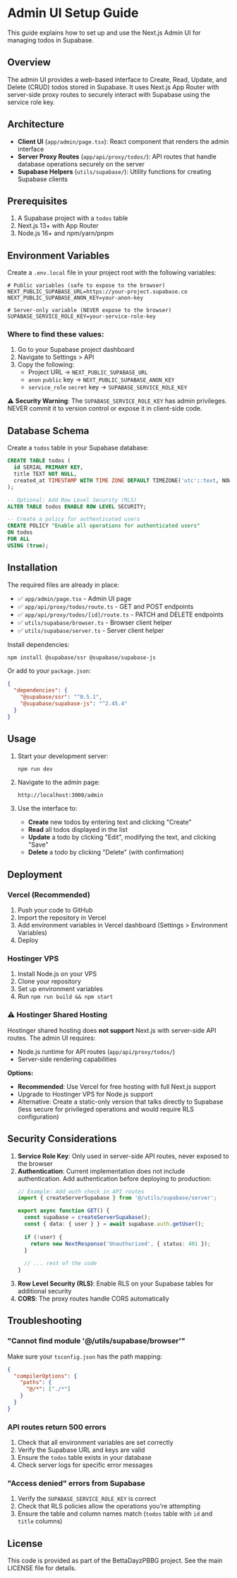 # Admin UI Setup Guide

This guide explains how to set up and use the Next.js Admin UI for managing todos in Supabase.

## Overview

The admin UI provides a web-based interface to Create, Read, Update, and Delete (CRUD) todos stored in Supabase. It uses Next.js App Router with server-side proxy routes to securely interact with Supabase using the service role key.

## Architecture

- **Client UI** (`app/admin/page.tsx`): React component that renders the admin interface
- **Server Proxy Routes** (`app/api/proxy/todos/`): API routes that handle database operations securely on the server
- **Supabase Helpers** (`utils/supabase/`): Utility functions for creating Supabase clients

## Prerequisites

1. A Supabase project with a `todos` table
2. Next.js 13+ with App Router
3. Node.js 16+ and npm/yarn/pnpm

## Environment Variables

Create a `.env.local` file in your project root with the following variables:

```env
# Public variables (safe to expose to the browser)
NEXT_PUBLIC_SUPABASE_URL=https://your-project.supabase.co
NEXT_PUBLIC_SUPABASE_ANON_KEY=your-anon-key

# Server-only variable (NEVER expose to the browser)
SUPABASE_SERVICE_ROLE_KEY=your-service-role-key
```

### Where to find these values:

1. Go to your Supabase project dashboard
2. Navigate to Settings > API
3. Copy the following:
   - Project URL → `NEXT_PUBLIC_SUPABASE_URL`
   - `anon` `public` key → `NEXT_PUBLIC_SUPABASE_ANON_KEY`
   - `service_role` `secret` key → `SUPABASE_SERVICE_ROLE_KEY`

⚠️ **Security Warning**: The `SUPABASE_SERVICE_ROLE_KEY` has admin privileges. NEVER commit it to version control or expose it in client-side code.

## Database Schema

Create a `todos` table in your Supabase database:

```sql
CREATE TABLE todos (
  id SERIAL PRIMARY KEY,
  title TEXT NOT NULL,
  created_at TIMESTAMP WITH TIME ZONE DEFAULT TIMEZONE('utc'::text, NOW())
);

-- Optional: Add Row Level Security (RLS)
ALTER TABLE todos ENABLE ROW LEVEL SECURITY;

-- Create a policy for authenticated users
CREATE POLICY "Enable all operations for authenticated users"
ON todos
FOR ALL
USING (true);
```

## Installation

The required files are already in place:

- ✅ `app/admin/page.tsx` - Admin UI page
- ✅ `app/api/proxy/todos/route.ts` - GET and POST endpoints
- ✅ `app/api/proxy/todos/[id]/route.ts` - PATCH and DELETE endpoints
- ✅ `utils/supabase/browser.ts` - Browser client helper
- ✅ `utils/supabase/server.ts` - Server client helper

Install dependencies:

```bash
npm install @supabase/ssr @supabase/supabase-js
```

Or add to your `package.json`:

```json
{
  "dependencies": {
    "@supabase/ssr": "^0.5.1",
    "@supabase/supabase-js": "^2.45.4"
  }
}
```

## Usage

1. Start your development server:
   ```bash
   npm run dev
   ```

2. Navigate to the admin page:
   ```
   http://localhost:3000/admin
   ```

3. Use the interface to:
   - **Create** new todos by entering text and clicking "Create"
   - **Read** all todos displayed in the list
   - **Update** a todo by clicking "Edit", modifying the text, and clicking "Save"
   - **Delete** a todo by clicking "Delete" (with confirmation)

## Deployment

### Vercel (Recommended)

1. Push your code to GitHub
2. Import the repository in Vercel
3. Add environment variables in Vercel dashboard (Settings > Environment Variables)
4. Deploy

### Hostinger VPS

1. Install Node.js on your VPS
2. Clone your repository
3. Set up environment variables
4. Run `npm run build && npm start`

### ⚠️ Hostinger Shared Hosting

Hostinger shared hosting does **not support** Next.js with server-side API routes. The admin UI requires:
- Node.js runtime for API routes (`app/api/proxy/todos/`)
- Server-side rendering capabilities

**Options:**
- **Recommended**: Use Vercel for free hosting with full Next.js support
- Upgrade to Hostinger VPS for Node.js support
- Alternative: Create a static-only version that talks directly to Supabase (less secure for privileged operations and would require RLS configuration)

## Security Considerations

1. **Service Role Key**: Only used in server-side API routes, never exposed to the browser
2. **Authentication**: Current implementation does not include authentication. Add authentication before deploying to production:
   ```typescript
   // Example: Add auth check in API routes
   import { createServerSupabase } from '@/utils/supabase/server';
   
   export async function GET() {
     const supabase = createServerSupabase();
     const { data: { user } } = await supabase.auth.getUser();
     
     if (!user) {
       return new NextResponse('Unauthorized', { status: 401 });
     }
     
     // ... rest of the code
   }
   ```
3. **Row Level Security (RLS)**: Enable RLS on your Supabase tables for additional security
4. **CORS**: The proxy routes handle CORS automatically

## Troubleshooting

### "Cannot find module '@/utils/supabase/browser'"

Make sure your `tsconfig.json` has the path mapping:
```json
{
  "compilerOptions": {
    "paths": {
      "@/*": ["./*"]
    }
  }
}
```

### API routes return 500 errors

1. Check that all environment variables are set correctly
2. Verify the Supabase URL and keys are valid
3. Ensure the `todos` table exists in your database
4. Check server logs for specific error messages

### "Access denied" errors from Supabase

1. Verify the `SUPABASE_SERVICE_ROLE_KEY` is correct
2. Check that RLS policies allow the operations you're attempting
3. Ensure the table and column names match (`todos` table with `id` and `title` columns)

## License

This code is provided as part of the BettaDayzPBBG project. See the main LICENSE file for details.
